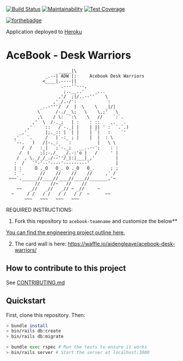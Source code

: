[![Build Status](https://travis-ci.org/aidengleave/acebook-desk-warriors.svg?branch=development)](https://travis-ci.org/aidengleave/acebook-desk-warriors)
[![Maintainability](https://api.codeclimate.com/v1/badges/630bc5799749ff8ef6c8/maintainability)](https://codeclimate.com/github/aidengleave/acebook-desk-warriors/maintainability)
[![Test Coverage](https://api.codeclimate.com/v1/badges/630bc5799749ff8ef6c8/test_coverage)](https://codeclimate.com/github/aidengleave/acebook-desk-warriors/test_coverage)

[![forthebadge](https://forthebadge.com/images/badges/made-with-ruby.svg)](https://forthebadge.com)

Application deployed to [Heroku](https://acebook-team-desk-warriors.herokuapp.com/)

# AceBook - Desk Warriors
```
                    _____|\
               _.--| ADW |:     Acebook Desk Warriors
              <____|.----||
                     .---''---,
                      ;..__..'    _...
                    ,'/  ;|/..--''    \
                  ,'_/.-/':            :
             _..-'''/  /  |  \    \   _|/|
            \      /-./_ \;   \    \,;'   \
            ,\    / \:  `:\    \   //    `:`.
          ,'  \  /-._;   | :    : ::    ,.   .
        ,'     ::   /`-._| |    | || ' :  `.`.)
     _,'       |;._:: |  | |    | `|   :    `'
   ,'   `.     /   |`-:_ ; |    |  |  : \
   `--.   )   /|-._:    :          |   \ \
      /  /   :_|   ;`-._;   __..--';    : :
     /  (    ;|;-./_  _/.-:'o |   /     ' |
    /  , \._/_/_./--''/_|:|___|_,'        |
   :  /   `'-'--'----'---------'          |
   | :     O ._O   O_. O ._O   O_.      ; ;
   : `.      //    //    //    //     ,' /
 ~~~`.______//____//____//____//_______,'~
           //    //~   //    //
    ~~   _//   _//   _// ~ _//     ~
  ~     / /   / /   / /   / /  ~      ~~
       ~~~   ~~~   ~~~   ~~~

```

REQUIRED INSTRUCTIONS:

1. Fork this repository to `acebook-teamname` and customize
the below**

[You can find the engineering project outline here.](https://github.com/makersacademy/course/tree/master/engineering_projects/rails)

2. The card wall is here: https://waffle.io/aidengleave/acebook-desk-warriors/

## How to contribute to this project
See [CONTRIBUTING.md](CONTRIBUTING.md)

## Quickstart

First, clone this repository. Then:

```bash
> bundle install
> bin/rails db:create
> bin/rails db:migrate

> bundle exec rspec # Run the tests to ensure it works
> bin/rails server # Start the server at localhost:3000
```
